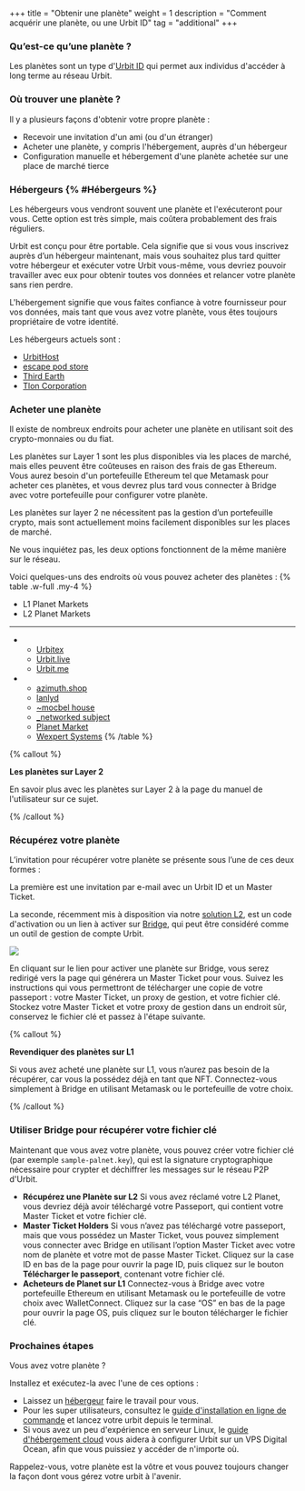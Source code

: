 +++
title = "Obtenir une planète"
weight = 1
description = "Comment acquérir une planète, ou une Urbit ID"
tag = "additional"
+++

### Qu’est-ce qu’une planète ?

Les planètes sont un type d'[Urbit ID](https://urbit.org/overview/urbit-id) qui permet aux individus d'accéder à long terme au réseau Urbit.

### Où trouver une planète ?

Il y a plusieurs façons d'obtenir votre propre planète :

- Recevoir une invitation d'un ami (ou d'un étranger)
- Acheter une planète, y compris l'hébergement, auprès d'un hébergeur
- Configuration manuelle et hébergement d'une planète achetée sur une place de marché tierce

### Hébergeurs {% #Hébergeurs %}

Les hébergeurs vous vendront souvent une planète et l'exécuteront pour vous. Cette option est très simple, mais coûtera probablement des frais réguliers.

Urbit est conçu pour être portable. Cela signifie que si vous vous inscrivez auprès d’un hébergeur maintenant, mais vous souhaitez plus tard quitter votre hébergeur et exécuter votre Urbit vous-même, vous devriez pouvoir travailler avec eux pour obtenir toutes vos données et relancer votre planète sans rien perdre.

L'hébergement signifie que vous faites confiance à votre fournisseur pour vos données, mais tant que vous avez votre planète, vous êtes toujours propriétaire de votre identité.

Les hébergeurs actuels sont :

- [UrbitHost](https://urbithost.com/)
- [escape pod store](https://www.escapepod.store/)
- [Third Earth](https://third.earth/)
- [Tlon Corporation](https://tlon.io/)

### Acheter une planète

Il existe de nombreux endroits pour acheter une planète en utilisant soit des crypto-monnaies ou du fiat.

Les planètes sur Layer 1 sont les plus disponibles via les places de marché, mais elles peuvent être coûteuses en raison des frais de gas Ethereum. Vous aurez besoin d'un portefeuille Ethereum tel que Metamask pour acheter ces planètes, et vous devrez plus tard vous connecter à Bridge avec votre portefeuille pour configurer votre planète.

Les planètes sur layer 2 ne nécessitent pas la gestion d’un portefeuille crypto, mais sont actuellement moins facilement disponibles sur les places de marché.

Ne vous inquiétez pas, les deux options fonctionnent de la même manière sur le réseau.

Voici quelques-uns des endroits où vous pouvez acheter des planètes :
{% table .w-full .my-4 %}
* L1 Planet Markets
* L2 Planet Markets
---
*
    - [Urbitex](https://urbitex.io)
    - [Urbit.live](https://urbit.live)
    - [Urbit.me](https://urbit.me)
* 
    - [azimuth.shop](https://azimuth.shop)
    - [lanlyd](https://lanlyd.net/)
    - [~mocbel house](https://mocbel.house)
    - [\_networked subject](https://subject.network)
    - [Planet Market](https://planet.market)
    - [Wexpert Systems](https://wexpert.systems)
{% /table %}

{% callout %}

**Les planètes sur Layer 2**

En savoir plus avec les planètes sur Layer 2 à la page du manuel de l'utilisateur sur ce sujet.

{% /callout %}


### Récupérez votre planète

L’invitation pour récupérer votre planète se présente sous l’une de ces deux formes :

La première est une invitation par e-mail avec un Urbit ID et un Master Ticket.

La seconde, récemment mis à disposition via notre [solution L2](https://operators.urbit.org/manual/id/layer-2-for-planets), est un code d'activation ou un lien à activer sur [Bridge](https://bridge.urbit.org/), qui peut être considéré comme un outil de gestion de compte Urbit.

![](https://media.urbit.org/site/getting-started/Server-setup-1.jpg)

En cliquant sur le lien pour activer une planète sur Bridge, vous serez redirigé vers la page qui générera un Master Ticket pour vous. Suivez les instructions qui vous permettront de télécharger une copie de votre passeport : votre Master Ticket, un proxy de gestion, et votre fichier clé. Stockez votre Master Ticket et votre proxy de gestion dans un endroit sûr, conservez le fichier clé et passez à l'étape suivante.

{% callout %}

**Revendiquer des planètes sur L1**

Si vous avez acheté une planète sur L1, vous n’aurez pas besoin de la récupérer, car vous la possédez déjà en tant que NFT. Connectez-vous simplement à Bridge en utilisant Metamask ou le portefeuille de votre choix.

{% /callout %}


### Utiliser Bridge pour récupérer votre fichier clé

Maintenant que vous avez votre planète, vous pouvez créer votre fichier clé (par exemple `sample-palnet.key`), qui est la signature cryptographique nécessaire pour crypter et déchiffrer les messages sur le réseau P2P d'Urbit.

- **Récupérez une Planète sur L2**
Si vous avez réclamé votre L2 Planet, vous devriez déjà avoir téléchargé votre Passeport, qui contient votre Master Ticket et votre fichier clé.
- **Master Ticket Holders**
Si vous n’avez pas téléchargé votre passeport, mais que vous possédez un Master Ticket, vous pouvez simplement vous connecter avec Bridge en utilisant l’option Master Ticket avec votre nom de planète et votre mot de passe Master Ticket. Cliquez sur la case ID en bas de la page pour ouvrir la page ID, puis cliquez sur le bouton **Télécharger le passeport**, contenant votre fichier clé.
- **Acheteurs de Planet sur L1** 
Connectez-vous à Bridge avec votre portefeuille Ethereum en utilisant Metamask ou le portefeuille de votre choix avec WalletConnect. Cliquez sur la case “OS” en bas de la page pour ouvrir la page OS, puis cliquez sur le bouton télécharger le fichier clé.


### Prochaines étapes

Vous avez votre planète ?

Installez et exécutez-la avec l'une de ces options :

- Laissez un [hébergeur](https://urbit.org/getting-started/hosted) faire le travail pour vous.
- Pour les super utilisateurs, consultez le [guide d'installation en ligne de commande](https://urbit.org/getting-started/cli) et lancez votre urbit depuis le terminal.
- Si vous avez un peu d'expérience en serveur Linux, le [guide d'hébergement cloud](https://operators.urbit.org/manual/running/hosting) vous aidera à configurer Urbit sur un VPS Digital Ocean, afin que vous puissiez y accéder de n'importe où.

Rappelez-vous, votre planète est la vôtre et vous pouvez toujours changer la façon dont vous gérez votre urbit à l'avenir.
